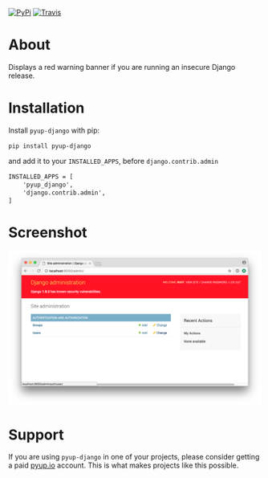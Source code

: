 [![PyPi](https://img.shields.io/pypi/v/pyup-django.svg)](https://pypi.python.org/pypi/pyup-django)
[![Travis](https://img.shields.io/travis/pyupio/pyup-django.svg)](https://travis-ci.org/pyupio/pyup-django)

# About

Displays a red warning banner if you are running an insecure Django release.

# Installation

Install `pyup-django` with pip:

```
pip install pyup-django
```

and add it to your `INSTALLED_APPS`, before `django.contrib.admin`

```
INSTALLED_APPS = [
    'pyup_django',
    'django.contrib.admin',
]
```

# Screenshot

![insecure](insecure.png)

# Support

If you are using `pyup-django` in one of your projects, please consider getting a paid
[pyup.io](https://pyup.io) account. This is what makes projects like this possible.
